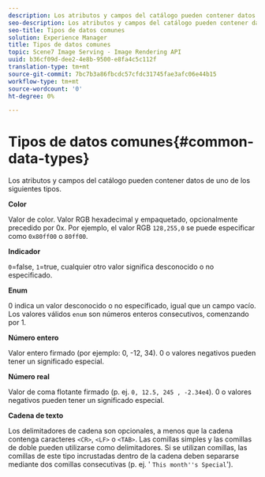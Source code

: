 ```yaml
---
description: Los atributos y campos del catálogo pueden contener datos de uno de los siguientes tipos.
seo-description: Los atributos y campos del catálogo pueden contener datos de uno de los siguientes tipos.
seo-title: Tipos de datos comunes
solution: Experience Manager
title: Tipos de datos comunes
topic: Scene7 Image Serving - Image Rendering API
uuid: b36cf09d-dee2-4e8b-9500-e8fa4c5c112f
translation-type: tm+mt
source-git-commit: 7bc7b3a86fbcdc57cfdc31745fae3afc06e44b15
workflow-type: tm+mt
source-wordcount: '0'
ht-degree: 0%

---
```



# Tipos de datos comunes{#common-data-types}

Los atributos y campos del catálogo pueden contener datos de uno de los siguientes tipos.

**Color**

Valor de color. Valor RGB hexadecimal y empaquetado, opcionalmente precedido por 0x. Por ejemplo, el valor RGB `128,255,0` se puede especificar como `0x80ff00` o `80ff00`.

**Indicador**

`0`=false,  `1`=true, cualquier otro valor significa desconocido o no especificado.

**Enum**

0 indica un valor desconocido o no especificado, igual que un campo vacío. Los valores válidos `enum` son números enteros consecutivos, comenzando por 1.

**Número entero**

Valor entero firmado (por ejemplo: 0, -12, 34). 0 o valores negativos pueden tener un significado especial.

**Número real**

Valor de coma flotante firmado (p. ej. `0, 12.5, 245 , -2.34e4`). 0 o valores negativos pueden tener un significado especial.

**Cadena de texto**

Los delimitadores de cadena son opcionales, a menos que la cadena contenga caracteres `<CR>`, `<LF>` o `<TAB>`. Las comillas simples y las comillas de doble pueden utilizarse como delimitadores. Si se utilizan comillas, las comillas de este tipo incrustadas dentro de la cadena deben separarse mediante dos comillas consecutivas (p. ej. &#39; `This month''s Special`&#39;).
